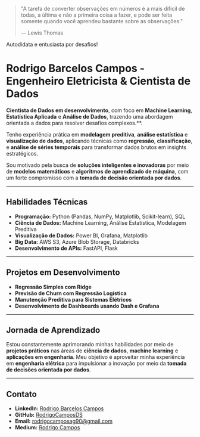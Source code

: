 > "A tarefa de converter observações em números é a mais difícil de todas, a última e não a primeira coisa a fazer, e pode ser feita somente quando você aprendeu bastante sobre as observações."
>
> — Lewis Thomas



Autodidata e entusiasta por desafios!

# **Rodrigo Barcelos Campos - Engenheiro Eletricista & Cientista de Dados**

 **Cientista de Dados em desenvolvimento**, com foco em **Machine Learning**, **Estatística Aplicada** e **Análise de Dados**, trazendo uma abordagem orientada a dados para resolver desafios complexos.**.

Tenho experiência prática em **modelagem preditiva**, **análise estatística** e **visualização de dados**, aplicando técnicas como **regressão**, **classificação**, e **análise de séries temporais** para transformar dados brutos em insights estratégicos.

Sou motivado pela busca de **soluções inteligentes e inovadoras** por meio de **modelos matemáticos** e **algoritmos de aprendizado de máquina**, com um forte compromisso com a **tomada de decisão orientada por dados**.

---

## **Habilidades Técnicas**
- **Programação:** Python (Pandas, NumPy, Matplotlib, Scikit-learn), SQL  
- **Ciência de Dados:** Machine Learning, Análise Estatística, Modelagem Preditiva  
- **Visualização de Dados:** Power BI, Grafana, Matplotlib  
- **Big Data:** AWS S3, Azure Blob Storage, Databricks  
- **Desenvolvimento de APIs:** FastAPI, Flask  

---

## **Projetos em Desenvolvimento**
- **Regressão Simples com Ridge** 
- **Previsão de Churn com Regressão Logística** 
- **Manutenção Preditiva para Sistemas Elétricos**   
- **Desenvolvimento de Dashboards usando Dash e Grafana**  

---

## **Jornada de Aprendizado**
Estou constantemente aprimorando minhas habilidades por meio de **projetos práticos** nas áreas de **ciência de dados**, **machine learning** e **aplicações em engenharia**. Meu objetivo é aproveitar minha experiência em **engenharia elétrica** para impulsionar a inovação por meio da **tomada de decisões orientada por dados**.

---

## **Contato**
- **LinkedIn:** [Rodrigo Barcelos Campos](https://www.linkedin.com/in/rodrigo-barcelos-campos/)  
- **GitHub:** [RodrigoCamposDS](https://github.com/RodrigoCamposDS)  
- **Email:** rodrigocamposag90@gmail.com 
- **Medium:** [Rodrigo Campos](https://medium.com/@rodrigocamposag90)
